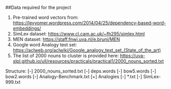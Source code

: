 ##Data required for the project

1. Pre-trained word vectors from: https://levyomer.wordpress.com/2014/04/25/dependency-based-word-embeddings/
2. SimLex dataset: https://www.cl.cam.ac.uk/~fh295/simlex.html
3. MEN dataset: https://staff.fnwi.uva.nl/e.bruni/MEN
4. Google word Analogy test set:  https://aclweb.org/aclwiki/Google_analogy_test_set_(State_of_the_art)
5. The list of 2000 nouns to cluster is provided here: https://uva-slpl.github.io/ull/resources/practicals/practical1/2000_nouns_sorted.txt

Structure:
 [-] 2000_nouns_sorted.txt
 [-] deps.words
 [-] bow5.words
 [-] bow2.words
 [-] Analogy-Benchmark.txt
 [+] Analogies
    [-] \*.txt
 [-] SimLex-999.txt
